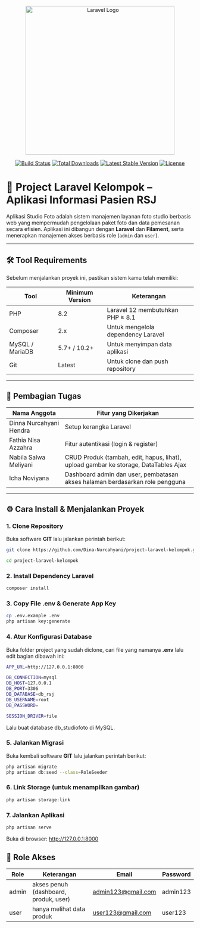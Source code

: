 <p align="center"><a href="https://laravel.com" target="_blank"><img src="https://raw.githubusercontent.com/laravel/art/master/logo-lockup/5%20SVG/2%20CMYK/1%20Full%20Color/laravel-logolockup-cmyk-red.svg" width="400" alt="Laravel Logo"></a></p>

<p align="center">
<a href="https://github.com/laravel/framework/actions"><img src="https://github.com/laravel/framework/workflows/tests/badge.svg" alt="Build Status"></a>
<a href="https://packagist.org/packages/laravel/framework"><img src="https://img.shields.io/packagist/dt/laravel/framework" alt="Total Downloads"></a>
<a href="https://packagist.org/packages/laravel/framework"><img src="https://img.shields.io/packagist/v/laravel/framework" alt="Latest Stable Version"></a>
<a href="https://packagist.org/packages/laravel/framework"><img src="https://img.shields.io/packagist/l/laravel/framework" alt="License"></a>
</p>

# 🧾 Project Laravel Kelompok – Aplikasi Informasi Pasien RSJ

Aplikasi Studio Foto adalah sistem manajemen layanan foto studio berbasis web yang mempermudah pengelolaan paket foto dan data pemesanan secara efisien. Aplikasi ini dibangun dengan **Laravel** dan **Filament**, serta menerapkan manajemen akses berbasis role (`admin` dan `user`).

---

## 🛠️ Tool Requirements

Sebelum menjalankan proyek ini, pastikan sistem kamu telah memiliki:

| Tool            | Minimum Version | Keterangan                         |
| --------------- | --------------- | ---------------------------------- |
| PHP             | 8.2             | Laravel 12 membutuhkan PHP ≥ 8.1   |
| Composer        | 2.x             | Untuk mengelola dependency Laravel |
| MySQL / MariaDB | 5.7+ / 10.2+    | Untuk menyimpan data aplikasi      |
| Git             | Latest          | Untuk clone dan push repository    |

---

## 👥 Pembagian Tugas

| Nama Anggota            | Fitur yang Dikerjakan                                                               |
| ----------------------- | ----------------------------------------------------------------------------------- |
| Dinna Nurcahyani Hendra | Setup kerangka Laravel                                                              |
| Fathia Nisa Azzahra     | Fitur autentikasi (login & register)                                                |
| Nabila Salwa Meliyani   | CRUD Produk (tambah, edit, hapus, lihat), upload gambar ke storage, DataTables Ajax |
| Icha Noviyana           | Dashboard admin dan user, pembatasan akses halaman berdasarkan role pengguna        |

---

## ⚙️ Cara Install & Menjalankan Proyek

### 1. Clone Repository

Buka software **GIT** lalu jalankan perintah berikut:

```bash
git clone https://github.com/Dina-Nurcahyani/project-laravel-kelompok.git

cd project-laravel-kelompok
```

### 2. Install Dependency Laravel

```bash
composer install
```

### 3. Copy File .env & Generate App Key

```bash
cp .env.example .env
php artisan key:generate
```

### 4. Atur Konfigurasi Database

Buka folder project yang sudah diclone, cari file yang namanya **.env** lalu edit bagian dibawah ini:

```bash
APP_URL=http://127.0.0.1:8000

DB_CONNECTION=mysql
DB_HOST=127.0.0.1
DB_PORT=3306
DB_DATABASE=db_rsj
DB_USERNAME=root
DB_PASSWORD=

SESSION_DRIVER=file
```

Lalu buat database db_studiofoto di MySQL.

### 5. Jalankan Migrasi

Buka kembali software **GIT** lalu jalankan perintah berikut:

```bash
php artisan migrate
php artisan db:seed --class=RoleSeeder
```

### 6. Link Storage (untuk menampilkan gambar)

```bash
php artisan storage:link
```

### 7. Jalankan Aplikasi

```bash
php artisan serve
```

Buka di browser: http://127.0.0.1:8000

## 🔐 Role Akses

| Role  | Keterangan                            | Email              | Password |
| ----- | ------------------------------------- | ------------------ | -------- |
| admin | akses penuh (dashboard, produk, user) | admin123@gmail.com | admin123 |
| user  | hanya melihat data produk             | user123@gmail.com  | user123  |
